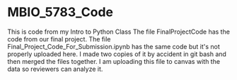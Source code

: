 # MBIO_5783_Code
This is code from my Intro to Python Class
The file FinalProjectCode has the code from our final project.
The file Final_Project_Code_For_Submission.ipynb has the same code but it's not properly uploaded here. I made two copies of it by accident in git bash and then merged the files together. I am uploading this file to canvas with the data so reviewers can analyze it.
